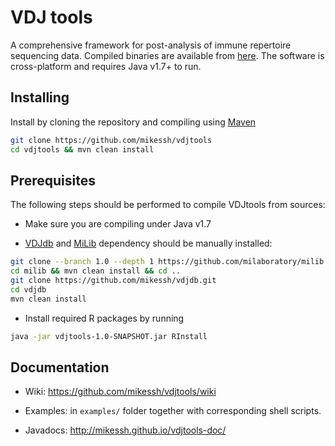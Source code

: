 # VDJ tools

A comprehensive framework for post-analysis of immune repertoire sequencing data.
Compiled binaries are available from [here](https://github.com/mikessh/vdjtools/releases/latest).
The software is cross-platform and requires Java v1.7+ to run.

## Installing

Install by cloning the repository and compiling using [Maven](maven.apache.org)

```bash
git clone https://github.com/mikessh/vdjtools
cd vdjtools && mvn clean install
```

## Prerequisites

The following steps should be performed to compile VDJtools from sources:

* Make sure you are compiling under Java v1.7

* [VDJdb](https://github.com/mikessh/vdjdb) and [MiLib](https://github.com/milaboratory/milib) dependency should be manually installed:

```bash
git clone --branch 1.0 --depth 1 https://github.com/milaboratory/milib.git
cd milib && mvn clean install && cd ..
git clone https://github.com/mikessh/vdjdb.git
cd vdjdb
mvn clean install
```

* Install required R packages by running 
```bash
java -jar vdjtools-1.0-SNAPSHOT.jar RInstall
```

## Documentation

* Wiki: https://github.com/mikessh/vdjtools/wiki

* Examples: in `examples/` folder together with corresponding shell scripts.

* Javadocs: http://mikessh.github.io/vdjtools-doc/